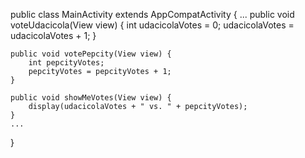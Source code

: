 public class MainActivity extends AppCompatActivity {
    ...
    public void voteUdacicola(View view) {
        int udacicolaVotes = 0;
        udacicolaVotes = udacicolaVotes + 1;
    }

    public void votePepcity(View view) {
        int pepcityVotes;
        pepcityVotes = pepcityVotes + 1;
    }

    public void showMeVotes(View view) {
        display(udacicolaVotes + " vs. " + pepcityVotes);
    }
    ...
}
